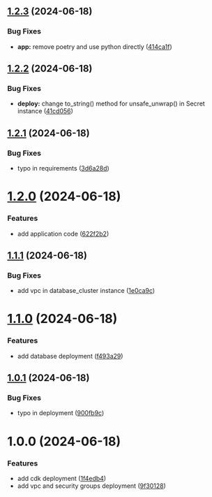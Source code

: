 ## [1.2.3](https://github.com/lemiliomoreno/ecs-apix-hands-on/compare/v1.2.2...v1.2.3) (2024-06-18)


### Bug Fixes

* **app:** remove poetry and use python directly ([414ca1f](https://github.com/lemiliomoreno/ecs-apix-hands-on/commit/414ca1ff7d12672a5af976dc0ce7f170abf1bb65))

## [1.2.2](https://github.com/lemiliomoreno/ecs-apix-hands-on/compare/v1.2.1...v1.2.2) (2024-06-18)


### Bug Fixes

* **deploy:** change to_string() method for unsafe_unwrap() in Secret instance ([41cd056](https://github.com/lemiliomoreno/ecs-apix-hands-on/commit/41cd056205734dc6660669a6d7c4bc2f0464e34c))

## [1.2.1](https://github.com/lemiliomoreno/ecs-apix-hands-on/compare/v1.2.0...v1.2.1) (2024-06-18)


### Bug Fixes

* typo in requirements ([3d6a28d](https://github.com/lemiliomoreno/ecs-apix-hands-on/commit/3d6a28df5c4e0df5c47a7b427f01175fa7ddfb57))

# [1.2.0](https://github.com/lemiliomoreno/ecs-apix-hands-on/compare/v1.1.1...v1.2.0) (2024-06-18)


### Features

* add application code ([622f2b2](https://github.com/lemiliomoreno/ecs-apix-hands-on/commit/622f2b24263c2e855c3612b96f340ccfbd1e2152))

## [1.1.1](https://github.com/lemiliomoreno/ecs-apix-hands-on/compare/v1.1.0...v1.1.1) (2024-06-18)


### Bug Fixes

* add vpc in database_cluster instance ([1e0ca9c](https://github.com/lemiliomoreno/ecs-apix-hands-on/commit/1e0ca9cffa5a1016f291938a7ff74eeef225d869))

# [1.1.0](https://github.com/lemiliomoreno/ecs-apix-hands-on/compare/v1.0.1...v1.1.0) (2024-06-18)


### Features

* add database deployment ([f493a29](https://github.com/lemiliomoreno/ecs-apix-hands-on/commit/f493a29abb4139067eb93b60e1ae662697971c99))

## [1.0.1](https://github.com/lemiliomoreno/ecs-apix-hands-on/compare/v1.0.0...v1.0.1) (2024-06-18)


### Bug Fixes

* typo in deployment ([900fb9c](https://github.com/lemiliomoreno/ecs-apix-hands-on/commit/900fb9c70b78bc8563470a63938d7f6ab8b6c00b))

# 1.0.0 (2024-06-18)


### Features

* add cdk deployment ([1f4edb4](https://github.com/lemiliomoreno/ecs-apix-hands-on/commit/1f4edb471892df90a63f79e6ba7cfa9802ab8afd))
* add vpc and security groups deployment ([9f30128](https://github.com/lemiliomoreno/ecs-apix-hands-on/commit/9f30128e328811ff6cf62e9f2ac286312ec1750f))
